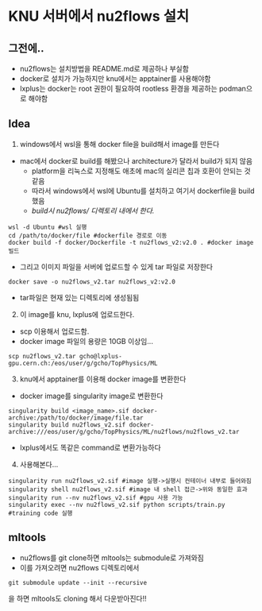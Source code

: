 # KNU 서버에서 nu2flows 설치

## 그전에..
- nu2flows는 설치방법을 README.md로 제공하나 부실함
- docker로 설치가 가능하지만 knu에서는 apptainer를 사용해야함
- lxplus는 docker는 root 권한이 필요하여 rootless 환경을 제공하는 podman으로 해야함

## Idea
1) windows에서 wsl을 통해 docker file을 build해서 image를 만든다
- mac에서 docker로 build를 해봤으나 architecture가 달라서 build가 되지 않음
    - platform을 리눅스로 지정해도 애초에 mac의 실리콘 칩과 호환이 안되는 것 같음
    - 따라서 windows에서 wsl에 Ubuntu를 설치하고 여기서 dockerfile을 build 했음
    - *build시 nu2flows/ 디렉토리 내에서 한다.*
```
wsl -d Ubuntu #wsl 실행
cd /path/to/docker/file #dockerfile 경로로 이동
docker build -f docker/Dockerfile -t nu2flows_v2:v2.0 . #docker image 빌드
```
- 그리고 이미지 파일을 서버에 업로드할 수 있게 tar 파일로 저장한다
```
docker save -o nu2flows_v2.tar nu2flows_v2:v2.0
```
- tar파일은 현재 있는 디렉토리에 생성됨됨
2) 이 image를 knu, lxplus에 업로드한다.
- scp 이용해서 업로드함.
- docker image 파일의 용량은 10GB 이상임...
```
scp nu2flows_v2.tar gcho@lxplus-gpu.cern.ch:/eos/user/g/gcho/TopPhysics/ML
```
3) knu에서 apptainer를 이용해 docker image를 변환한다
- docker image를 singularity image로 변환한다
```
singularity build <image_name>.sif docker-archive:/path/to/docker/image/file.tar
singularity build nu2flows_v2.sif docker-archive:///eos/user/g/gcho/TopPhysics/ML/nu2flows/nu2flows_v2.tar
```
- lxplus에서도 똑같은 command로 변환가능하다
4) 사용해본다...
```
singularity run nu2flows_v2.sif #image 실행->실행시 컨테이너 내부로 들어와짐
singularity shell nu2flows_v2.sif #image 내 shell 접근->위와 동일한 효과
singularity run --nv nu2flows_v2.sif #gpu 사용 가능
singularity exec --nv nu2flows_v2.sif python scripts/train.py #training code 실행
```

## mltools
- nu2flows를 git clone하면 mltools는 submodule로 가져와짐
- 이를 가져오려면 nu2flows 디렉토리에서
```
git submodule update --init --recursive
```
을 하면 mltools도 cloning 해서 다운받아진다!!
